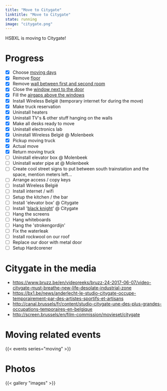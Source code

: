 ```yaml
---
title: "Move to Citygate"
linktitle: "Move to Citygate"
state: running
image: "citygate.png"
---
```


HSBXL is moving to Citygate!

# Progress

- [X] Choose [moving days](/events/moving)
- [X] Remove [floor](images/IMG_20181120_183839.jpg)
- [X] Remove [wall between first and second room](images/IMG_20181204_180039.jpg)
- [X] Close the [window next to the door](images/IMG_0021_result.JPG)
- [X] Fill the [airgaps above the windows](images/IMG_0023_result.JPG)
- [X] Install Wireless België (temporary internet for during the move)
- [X] Make truck reservation
- [X] Uninstall heaters
- [X] Uninstall TV's & other stuff hanging on the walls
- [X] Make all desks ready to move
- [X] Uninstall electronics lab
- [X] Uninstall Wireless België @ Molenbeek
- [X] Pickup moving truck
- [X] Actual move
- [X] Return moving truck
- [ ] Uninstall elevator box @ Molenbeek
- [ ] Uninstall water pipe at @ Molenbeek
- [ ] Create cool street signs to put between south trainstation and the space, mention meters left...
- [ ] Arrange access / copy keys
- [ ] Install Wireless België
- [ ] Install internet / wifi
- [ ] Setup the kitchen / the bar
- [ ] Install 'elevator box' @ Citygate
- [ ] Install '[black knight](/projects/black_knight)' @ Citygate
- [ ] Hang the screens
- [ ] Hang whiteboards
- [ ] Hang the 'strokengordijn'
- [ ] Fix the waterleak
- [ ] Install rockwool on our roof
- [ ] Replace our door with metal door
- [ ] Setup Hardcorener

# Citygate in the media

- https://www.bruzz.be/en/videoreeks/bruzz-24-2017-06-07/video-citygate-must-breathe-new-life-desolate-industrial-zone
- https://bx1.be/news/anderlecht-le-studio-citygate-occupe-temporairement-par-des-artistes-sportifs-et-artisans
- http://canal.brussels/fr/content/studio-citygate-une-des-plus-grandes-occupations-temporaires-en-belgique
- http://screen.brussels/en/film-commission/movieset/citygate

# Moving related events
{{< events series="moving" >}}

# Photos
{{< gallery "images" >}}

